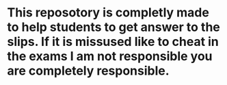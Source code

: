 # This reposotory is completly made to help students to get answer to the slips. If it is missused like to cheat in the exams I am not responsible you are completely responsible.
